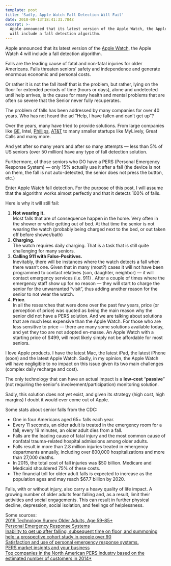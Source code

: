 ```yaml
---
template: post
title: 'Sadly, Apple Watch Fall Detection Will Fail'
date: 2018-09-13T18:41:31.784Z
excerpt: >-
  Apple announced that its latest version of the Apple Watch, the Apple Watch 4
  will include a fall detection algorithm.
---
```

Apple announced that its latest version of the [Apple Watch,](https://www.apple.com/apple-watch-series-4/health/) the Apple Watch 4 will include a fall detection algorithm.

Falls are the leading cause of fatal and non-fatal injuries for older Americans. Falls threaten seniors’ safety and independence and generate enormous economic and personal costs.

Or rather it is not the fall itself that is the problem, but rather, lying on the floor for extended periods of time (hours or days), alone and undetected until help arrives, is the cause for many health and mental problems that are often so severe that the Senior never fully recuperates.

The problem of falls has been addressed by many companies for over 40 years. Who has not heard the ad “Help, I have fallen and can’t get up”?

Over the years, many have tried to provide solutions. From large companies like [GE](http://www.securitysystemsnews.com/article/ge-jumps-back-pers-0), Intel, [Phillips](https://www.lifeline.philips.com/), [AT&T](http://about.att.com/newsroom/portable_peace_of_mind_with_the_new_everthere_device_dec.html) to many smaller startups like MyLively, Great Calls and many more.

And yet after so many years and after so many attempts — less than 5% of US seniors (over 50 million) have any type of fall detection solution.

Furthermore, of those seniors who DO have a PERS (Personal Emergency Response System) — only 15% actually use it after a fall (the device is not on them, the fall is not auto-detected, the senior does not press the button, etc.)

Enter Apple Watch fall detection. For the purpose of this post, I will assume that the algorithm works almost perfectly and that it detects 100% of falls.

Here is why it will still fail:

1.  **Not wearing it.**  
    Most falls that are of consequence happen in the home. Very often in the shower or while getting out of bed. At that time the senior is not wearing the watch (probably being charged next to the bed, or out taken off before shower/bath)
2.  **Charging.**  
    The watch requires daily charging. That is a task that is still quite challenging for many seniors.
3.  **Calling 911 with False-Positives.**  
    Inevitably, there will be instances where the watch detects a fall when there wasn’t one. Given that in many (most?) cases it will not have been programmed to contact relatives (son, daughter, neighbor) — it will contact emergency services (i.e. 911) . After a couple of times where the emergency staff show up for no reason — they will start to charge the senior for the unwarranted “visit”, thus adding another reason for the senior to not wear the watch.
4.  **Price**.  
    In all the researches that were done over the past few years, price (or perception of price) was quoted as being the main reason why the senior did not have a PERS solution. And we are talking about solutions that are much less expensive than the Apple Watch. For those who are less sensitive to price — there are many some solutions available today, and yet they too are not adopted en-masse. An Apple Watch with a starting price of $499, will most likely simply not be affordable for most seniors.

I love Apple products. I have the latest Mac, the latest iPad, the latest iPhone (soon) and the latest Apple Watch. Sadly, in my opinion, the Apple Watch will have negligible to no impact on this issue given its two main challenges (complex daily recharge and cost).

The only technology that can have an actual impact is a **low-cost** “**passive**” (not requiring the senior's involvement/participation) monitoring solution.

Sadly, this solution does not yet exist, and given its strategy (high cost, high margins) I doubt it would ever come out of Apple.

Some stats about senior falls from the CDC:

*   One in four Americans aged 65+ falls each year.
*   Every 11 seconds, an older adult is treated in the emergency room for a fall; every 19 minutes, an older adult dies from a fall.
*   Falls are the leading cause of fatal injury and the most common cause of nonfatal trauma-related hospital admissions among older adults.
*   Falls result in more than 2.8 million injuries treated in emergency departments annually, including over 800,000 hospitalizations and more than 27,000 deaths.
*   In 2015, the total cost of fall injuries was $50 billion. Medicare and Medicaid shouldered 75% of these costs.
*   The financial toll for older adult falls is expected to increase as the population ages and may reach $67.7 billion by 2020.

Falls, with or without injury, also carry a heavy quality of life impact. A growing number of older adults fear falling and, as a result, limit their activities and social engagements. This can result in further physical decline, depression, social isolation, and feelings of helplessness.

Some sources:  
[2016 Technology Survey Older Adults, Age 59–85+](https://www.ageinplacetech.com/files/aip/Linkage%202016%20Technology%20April%202016.pdf)  
[Personal Emergency Response Systems](http://www.geritech.org/2015/12/personal-emergency-response-systems.html/)  
[Inability to get up after falling, subsequent time on floor, and summoning help: a prospective cohort study in people over 90](https://www.ncbi.nlm.nih.gov/pmc/articles/PMC2590903/)  
[Satisfaction and use of personal emergency response systems.](https://www.ncbi.nlm.nih.gov/pubmed/20814795)  
[PERS market insights and your business](https://www.freeus.com/pers-market-insights/)  
[Top companies in the North American PERS industry based on the estimated number of customers in 2014\*](https://www.statista.com/statistics/385066/top-pers-companies-in-north-america-by-customers/)

